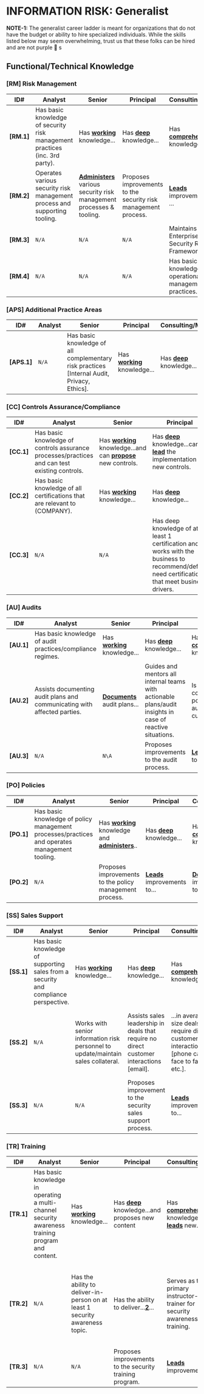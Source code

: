 # INFORMATION RISK: Generalist

**NOTE-1:** The generalist career ladder is meant for organizations that do not have the budget or ability to hire specialized individuals. While the skills listed below may seem overwhelming, trust us that these folks can be hired and are not purple :elephant: s

## Functional/Technical Knowledge

<!--- This skill area assumes there is no Enterprise Risk function within the organization. You could remove RM.4 if one exists. --->

### [RM] Risk Management

| ID#         | Analyst | Senior | Principal | Consulting/Mgr | Director |
| ----        | ------- | ------ | ----------| -------------- | -------- |
| **[RM.1]** | Has basic knowledge of security risk management practices (inc. 3rd party).  | Has <ins>**working**</ins> knowledge... | Has <ins>**deep**</ins> knowledge... | Has <ins>**comprehensive**</ins> knowledge... | Has <ins>**expert**</ins> knowledge... |
| **[RM.2]**| Operates various security risk management process and supporting tooling. | <ins>**Administers**</ins> various security risk management processes & tooling. | Proposes improvements to the security risk management process. | <ins>**Leads**</ins> improvements ... | <ins>**Defines**</ins> improvements... |
| **[RM.3]**| `N/A` | `N/A`  | `N/A`  | Maintains an Enterprise Security Risk Framework.  | <ins>**Defines & Leads**</ins> an... |
| **[RM.4]**| `N/A`|`N/A` | `N/A` | Has basic knowledge of operational risk management practices.| Has <ins>**working**</ins> knowledge... |

<!--- It is critical that these folks understand these other areas as in many smaller organizations, they may be tasked with performing these functions --->

### [APS] Additional Practice Areas

| ID#         | Analyst | Senior | Principal | Consulting/Mgr | Director |
| ----        | ------- | ------ | ----------| -------------- | -------- |
| **[APS.1]** | `N/A`   | Has basic knowledge of all complementary risk practices [Internal Audit, Privacy, Ethics]. | Has <ins>**working**</ins> knowledge... | Has <ins>**deep**</ins> knowledge... | Has <ins>**comprehensive**</ins> knowledge...|

<!--- This is the foundational area for the career ladder --->

### [CC] Controls Assurance/Compliance

| ID#         | Analyst | Senior | Principal | Consulting/Mgr | Director |
| ----        | ------- | ------ | ----------| -------------- | -------- |
| **[CC.1]** | Has basic knowledge of controls assurance processes/practices and can test existing controls. | Has <ins>**working**</ins> knowledge...and can <ins>**propose**</ins> new controls. | Has <ins>**deep**</ins> knowledge...can <ins>**lead**</ins> the implementation new controls. | Has <ins>**comprehensive**</ins> knowledge...can <ins>**define**</ins> the implementation new controls. | Has <ins>**expert**</ins> knowledge...|
| **[CC.2]** |Has basic knowledge of all certifications that are relevant to (COMPANY).|Has <ins>**working**</ins> knowledge...|Has <ins>**deep**</ins> knowledge...|Has <ins>**comprehensive**</ins> knowledge...| Has <ins>**expert**</ins> knowledge...
| **[CC.3]** |`N/A`|`N/A`|Has deep knowledge of at least 1 certification and works with the business to recommend/define need certifications that meet business drivers.|Has <ins>**comprehensive**</ins> knowledge...of <ins>**all**</ins>|Has <ins>**expert**</ins> knowledge...|

<!--- Depending on the organization, this may be done by thee internal audit organization --->

### [AU] Audits

| ID#         | Analyst | Senior | Principal | Consulting/Mgr | Director |
| ----        | ------- | ------ | ----------| -------------- | -------- |
| **[AU.1]** |Has basic knowledge of audit practices/compliance regimes.|Has <ins>**working**</ins> knowledge...|Has <ins>**deep**</ins> knowledge...|Has <ins>**comprehensive**</ins> knowledge...|Has <ins>**expert**</ins> knowledge...|
| **[AU.2]** |Assists documenting audit plans and communicating with affected parties.|<ins>**Documents**</ins> audit plans...|Guides and mentors all internal teams with actionable plans/audit insights in case of reactive situations.|Is the focal communication point during an audit with customers/partners.|Is the focal communication point with external regulators.|
| **[AU.3]** |`N/A`|`N\A`|Proposes improvements to the audit process.|<ins>**Leads**</ins> improvement to...|<ins>**Defines**</ins> improvement to...|

<!--- The initial focus is security policies but this could span all organizational policies --->

### [PO] Policies

| ID#         | Analyst | Senior | Principal | Consulting/Mgr | Director |
| ----        | ------- | ------ | ----------| -------------- | -------- |
| **[PO.1]** | Has basic knowledge of policy management processes/practices and operates management tooling. |Has <ins>**working**</ins> knowledge and <ins>**administers**</ins>..|Has <ins>**deep**</ins> knowledge...|Has <ins>**comprehensive**</ins> knowledge...|Has <ins>**expert**</ins> knowledge...|
| **[PO.2]** |`N/A`|Proposes improvements to the policy management process.|<ins>**Leads**</ins> improvements to...|<ins>**Defines**</ins> improvements to...|`SAME`|

<!--- These skills will not be in the NICE mapping but this ia critical functional area to support the business --->

### [SS] Sales Support

| ID#         | Analyst | Senior | Principal | Consulting/Mgr | Director |
| ----        | ------- | ------ | ----------| -------------- | -------- |
| **[SS.1]** |Has basic knowledge of supporting sales from a security and compliance perspective.|Has <ins>**working**</ins> knowledge...|Has <ins>**deep**</ins> knowledge...|Has <ins>**comprehensive**</ins> knowledge...|Has <ins>**Expert**</ins> knowledge...|
| **[SS.2]** |`N/A`|Works with senior information risk personnel to update/maintain sales collateral.|Assists sales leadership in deals that require no direct customer interactions [email].|...in average size deals that require direct customer interactions [phone calls, face to face, etc.].|...in closer larger deals that require direct customer interactions [phone calls, face to face, etc.].|
| **[SS.3]** |`N/A`|`N/A`|Proposes improvement to the security sales support process.|<ins>**Leads**</ins> improvement to...|<ins>**Defines**</ins> improvement to...|

<!--- There has been a recent push to have this be a specific career path. In the future, we may need to create a new ladder. --->

### [TR] Training

| ID#         | Analyst | Senior | Principal | Consulting/Mgr | Director |
| ----        | ------- | ------ | ----------| -------------- | -------- |
| **[TR.1]** |Has basic knowledge in operating a multi-channel security awareness training program and content.|Has <ins>**working**</ins> knowledge...|Has <ins>**deep**</ins> knowledge...and proposes new content|Has <ins>**comprehensive**</ins> knowledge...and <ins>**leads**</ins> new..|Has <ins>**expert**</ins> knowledge...nd <ins>**defines**</ins> new..|
| **[TR.2]** |`N/A`|Has the ability to deliver-in-person on at least 1 security awareness topic.|Has the ability to deliver...<ins>**2**</ins>...|Serves as the primary instructor-led trainer for security awareness training.|Serves as the primary coordination point with human resources, creative, and corporate training around awareness training.|
| **[TR.3]** |`N/A`|`N/A`|Proposes improvements to the security training program.|<ins>**Leads**</ins> improvements...|<ins>**Defines**</ins> improvements...|
